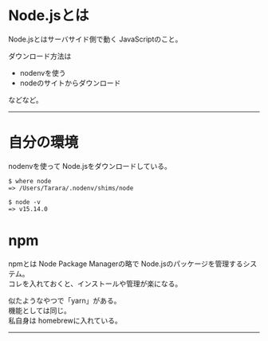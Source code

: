 # Node.jsとは
Node.jsとはサーバサイド側で動く JavaScriptのこと。  
  
ダウンロード方法は
- nodenvを使う  
- nodeのサイトからダウンロード  

などなど。
***

# 自分の環境
nodenvを使って Node.jsをダウンロードしている。
~~~
$ where node
=> /Users/Tarara/.nodenv/shims/node
~~~
~~~
$ node -v
=> v15.14.0
~~~

# npm
npmとは Node Package Managerの略で Node.jsのパッケージを管理するシステム。  
コレを入れておくと、インストールや管理が楽になる。  
  
似たようなやつで「yarn」がある。  
機能としては同じ。  
私自身は homebrewに入れている。
***
